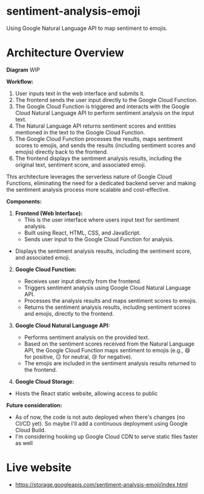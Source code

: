 # sentiment-analysis-emoji
Using Google Natural Language API to map sentiment to emojis. 


# Architecture Overview

**Diagram**
WIP

**Workflow:**

1. User inputs text in the web interface and submits it.
2. The frontend sends the user input directly to the Google Cloud Function.
3. The Google Cloud Function is triggered and interacts with the Google Cloud Natural Language API to perform sentiment analysis on the input text.
4. The Natural Language API returns sentiment scores and entities mentioned in the text to the Google Cloud Function.
5. The Google Cloud Function processes the results, maps sentiment scores to emojis, and sends the results (including sentiment scores and emojis) directly back to the frontend.
6. The frontend displays the sentiment analysis results, including the original text, sentiment score, and associated emoji.

This architecture leverages the serverless nature of Google Cloud Functions, eliminating the need for a dedicated backend server and making the sentiment analysis process more scalable and cost-effective.

**Components:**

1. **Frontend (Web Interface):**
   - This is the user interface where users input text for sentiment analysis.
   - Built using React, HTML, CSS, and JavaScript.
   - Sends user input to the Google Cloud Function for analysis.
  - Displays the sentiment analysis results, including the sentiment score, and associated emoji.


2. **Google Cloud Function:**
   - Receives user input directly from the frontend.
   - Triggers sentiment analysis using Google Cloud Natural Language API.
   - Processes the analysis results and maps sentiment scores to emojis.
   - Returns the sentiment analysis results, including sentiment scores and emojis, directly to the frontend.

3. **Google Cloud Natural Language API:**
   - Performs sentiment analysis on the provided text.
   - Based on the sentiment scores received from the Natural Language API, the Google Cloud Function maps sentiment to emojis (e.g., 😄 for positive, 😐 for neutral, 😢 for negative).
   - The emojis are included in the sentiment analysis results returned to the frontend.
     
4. **Google Cloud Storage:**
  - Hosts the React static website, allowing access to public

**Future consideration:**
  - As of now, the code is not auto deployed when there's changes (no CI/CD yet). So maybe I'll add a continuous deployment using Google Cloud Build.
  - I'm considering hooking up Google Cloud CDN to serve static files faster as well

# Live website
- https://storage.googleapis.com/sentiment-analysis-emoji/index.html

